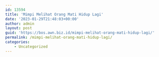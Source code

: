 ```yaml
---
id: 13594
title: 'Mimpi Melihat Orang Mati Hidup Lagi'
date: '2023-01-29T21:48:03+00:00'
author: admin
layout: post
guid: 'https://bos.awn.biz.id/mimpi-melihat-orang-mati-hidup-lagi/'
permalink: /mimpi-melihat-orang-mati-hidup-lagi/
categories:
    - Uncategorized
---
```


